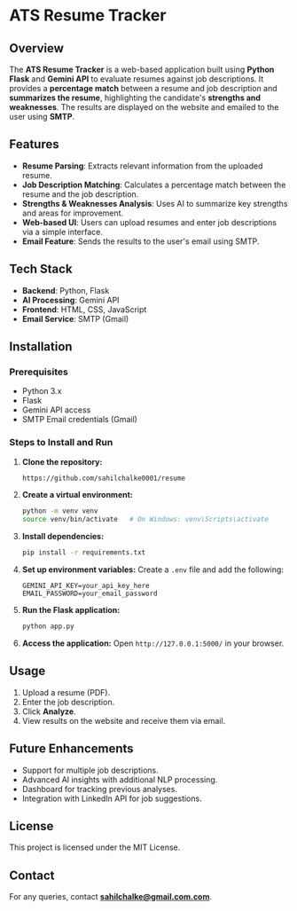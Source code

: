 # ATS Resume Tracker

## Overview
The **ATS Resume Tracker** is a web-based application built using **Python Flask** and **Gemini API** to evaluate resumes against job descriptions. It provides a **percentage match** between a resume and job description and **summarizes the resume**, highlighting the candidate's **strengths and weaknesses**. The results are displayed on the website and emailed to the user using **SMTP**.

## Features
- **Resume Parsing**: Extracts relevant information from the uploaded resume.
- **Job Description Matching**: Calculates a percentage match between the resume and the job description.
- **Strengths & Weaknesses Analysis**: Uses AI to summarize key strengths and areas for improvement.
- **Web-based UI**: Users can upload resumes and enter job descriptions via a simple interface.
- **Email Feature**: Sends the results to the user's email using SMTP.

## Tech Stack
- **Backend**: Python, Flask
- **AI Processing**: Gemini API
- **Frontend**: HTML, CSS, JavaScript
- **Email Service**: SMTP (Gmail)

## Installation
### Prerequisites
- Python 3.x
- Flask
- Gemini API access
- SMTP Email credentials (Gmail)

### Steps to Install and Run
1. **Clone the repository:**
   ```sh
   https://github.com/sahilchalke0001/resume
   ```
2. **Create a virtual environment:**
   ```sh
   python -m venv venv
   source venv/bin/activate   # On Windows: venv\Scripts\activate
   ```
3. **Install dependencies:**
   ```sh
   pip install -r requirements.txt
   ```
4. **Set up environment variables:**
   Create a `.env` file and add the following:
   ```env
   GEMINI_API_KEY=your_api_key_here
   EMAIL_PASSWORD=your_email_password
   ```
5. **Run the Flask application:**
   ```sh
   python app.py
   ```
6. **Access the application:**
   Open `http://127.0.0.1:5000/` in your browser.

## Usage
1. Upload a resume (PDF).
2. Enter the job description.
3. Click **Analyze**.
4. View results on the website and receive them via email.

## Future Enhancements
- Support for multiple job descriptions.
- Advanced AI insights with additional NLP processing.
- Dashboard for tracking previous analyses.
- Integration with LinkedIn API for job suggestions.

## License
This project is licensed under the MIT License.

## Contact
For any queries, contact **sahilchalke@gmail.com.com**.

